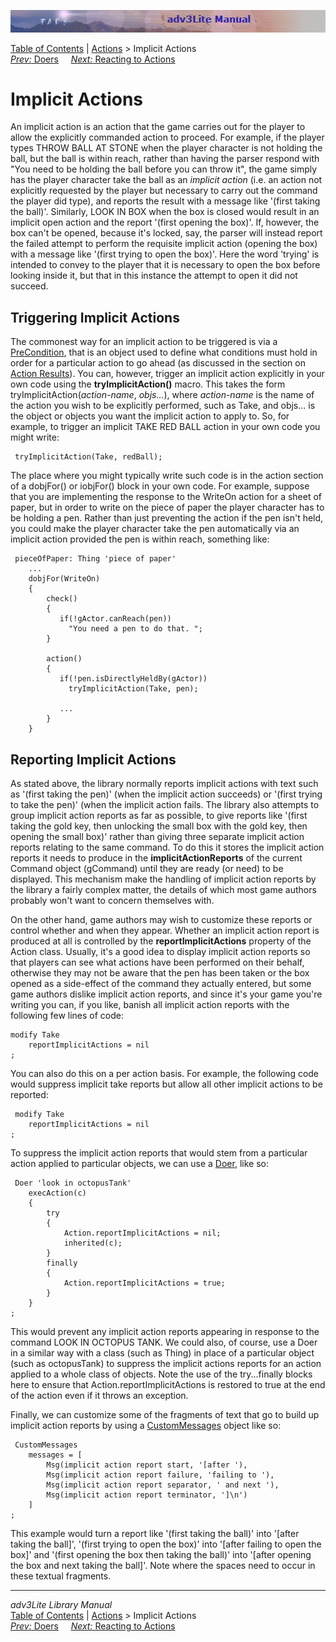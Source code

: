 ![](topbar.jpg)

[Table of Contents](toc.htm) \| [Actions](action.htm) \> Implicit
Actions  
[*Prev:* Doers](doer.htm)     [*Next:* Reacting to Actions](react.htm)
   

# Implicit Actions

An implicit action is an action that the game carries out for the player
to allow the explicitly commanded action to proceed. For example, if the
player types THROW BALL AT STONE when the player character is not
holding the ball, but the ball is within reach, rather than having the
parser respond with "You need to be holding the ball before you can
throw it", the game simply has the player character take the ball as an
*implicit action* (i.e. an action not explicitly requested by the player
but necessary to carry out the command the player did type), and reports
the result with a message like '(first taking the ball)'. Similarly,
LOOK IN BOX when the box is closed would result in an implicit open
action and the report '(first opening the box)'. If, however, the box
can't be opened, because it's locked, say, the parser will instead
report the failed attempt to perform the requisite implicit action
(opening the box) with a message like '(first trying to open the box)'.
Here the word 'trying' is intended to convey to the player that it is
necessary to open the box before looking inside it, but that in this
instance the attempt to open it did not succeed.

  

## Triggering Implicit Actions

The commonest way for an implicit action to be triggered is via a
[PreCondition](actres.htm#precond), that is an object used to define
what conditions must hold in order for a particular action to go ahead
(as discussed in the section on [Action Results](actres.htm#precond)).
You can, however, trigger an implicit action explicitly in your own code
using the **tryImplicitAction()** macro. This takes the form
tryImplicitAction(*action-name*, *objs...*), where *action-name* is the
name of the action you wish to be explicitly performed, such as Take,
and objs... is the object or objects you want the implicit action to
apply to. So, for example, to trigger an implicit TAKE RED BALL action
in your own code you might write:

     tryImplicitAction(Take, redBall); 
     

The place where you might typically write such code is in the action
section of a dobjFor() or iobjFor() block in your own code. For example,
suppose that you are implementing the response to the WriteOn action for
a sheet of paper, but in order to write on the piece of paper the player
character has to be holding a pen. Rather than just preventing the
action if the pen isn't held, you could make the player character take
the pen automatically via an implicit action provided the pen is within
reach, something like:

     pieceOfPaper: Thing 'piece of paper'
        ...
        dobjFor(WriteOn)
        {
            check()
            {
               if(!gActor.canReach(pen))
                 "You need a pen to do that. ";
            }
            
            action()
            {
               if(!pen.isDirectlyHeldBy(gActor))
                 tryImplicitAction(Take, pen);
                 
               ...  
            }
        }
     

  

## Reporting Implicit Actions

As stated above, the library normally reports implicit actions with text
such as '(first taking the pen)' (when the implicit action succeeds) or
'(first trying to take the pen)' (when the implicit action fails. The
library also attempts to group implicit action reports as far as
possible, to give reports like '(first taking the gold key, then
unlocking the small box with the gold key, then opening the small box)'
rather than giving three separate implicit action reports relating to
the same command. To do this it stores the implicit action reports it
needs to produce in the **implicitActionReports** of the current Command
object (gCommand) until they are ready (or need) to be displayed. This
mechanism make the handling of implicit action reports by the library a
fairly complex matter, the details of which most game authors probably
won't want to concern themselves with.

On the other hand, game authors may wish to customize these reports or
control whether and when they appear. Whether an implicit action report
is produced at all is controlled by the **reportImplicitActions**
property of the Action class. Usually, it's a good idea to display
implicit action reports so that players can see what actions have been
performed on their behalf, otherwise they may not be aware that the pen
has been taken or the box opened as a side-effect of the command they
actually entered, but some game authors dislike implicit action reports,
and since it's your game you're writing you can, if you like, banish all
implicit action reports with the following few lines of code:

    modify Take
        reportImplicitActions = nil
    ;

You can also do this on a per action basis. For example, the following
code would suppress implicit take reports but allow all other implicit
actions to be reported:

     modify Take
        reportImplicitActions = nil
    ;
     

To suppress the implicit action reports that would stem from a
particular action applied to particular objects, we can use a
[Doer](doer.htm), like so:

     Doer 'look in octopusTank'
        execAction(c)
        {
            try
            {
                Action.reportImplicitActions = nil;
                inherited(c);
            }
            finally
            {
                Action.reportImplicitActions = true;
            }
        }       
    ;
     

This would prevent any implicit action reports appearing in response to
the command LOOK IN OCTOPUS TANK. We could also, of course, use a Doer
in a similar way with a class (such as Thing) in place of a particular
object (such as octopusTank) to suppress the implicit actions reports
for an action applied to a whole class of objects. Note the use of the
try...finally blocks here to ensure that Action.reportImplicitActions is
restored to true at the end of the action even if it throws an
exception.

Finally, we can customize some of the fragments of text that go to build
up implicit action reports by using a
[CustomMessages](message.htm#custmessage_idx) object like so:

     CustomMessages
        messages = [
            Msg(implicit action report start, '[after '),
            Msg(implicit action report failure, 'failing to '),
            Msg(implicit action report separator, ' and next '),
            Msg(implicit action report terminator, ']\n')   
        ]
    ;
     

This example would turn a report like '(first taking the ball)' into
'\[after taking the ball\]', '(first trying to open the box)' into
'\[after failing to open the box\]' and '(first opening the box then
taking the ball)' into '\[after opening the box and next taking the
ball\]'. Note where the spaces need to occur in these textual fragments.

------------------------------------------------------------------------

*adv3Lite Library Manual*  
[Table of Contents](toc.htm) \| [Actions](action.htm) \> Implicit
Actions  
[*Prev:* Doers](doer.htm)     [*Next:* Reacting to Actions](react.htm)
   
